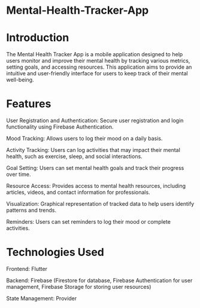 # Mental-Health-Tracker-App

# Introduction
The Mental Health Tracker App is a mobile application designed to help users monitor and improve their mental health by tracking various metrics, setting goals, and accessing resources. This application aims to provide an intuitive and user-friendly interface for users to keep track of their mental well-being.

# Features
User Registration and Authentication: Secure user registration and login functionality using Firebase Authentication.

Mood Tracking: Allows users to log their mood on a daily basis.

Activity Tracking: Users can log activities that may impact their mental health, such as exercise, sleep, and social interactions.

Goal Setting: Users can set mental health goals and track their progress over time.

Resource Access: Provides access to mental health resources, including articles, videos, and contact information for professionals.

Visualization: Graphical representation of tracked data to help users identify patterns and trends.

Reminders: Users can set reminders to log their mood or complete activities.

# Technologies Used

Frontend: Flutter

Backend: Firebase (Firestore for database, Firebase Authentication for user management, Firebase Storage for storing user resources)

State Management: Provider

